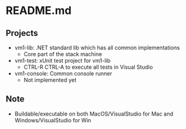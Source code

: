 # README.md

## Projects

* vm1-lib: .NET standard lib which has all common implementations
   * Core part of the stack machine
* vm1-test: xUnit test project for vm1-lib
   * CTRL-R CTRL-A to execute all tests in Visual Studio
* vm1-console: Common console runner
   * Not implemented yet

## Note

* Buildable/executable on both MacOS/VisualStudio for Mac and Windows/VisualStudio for Win